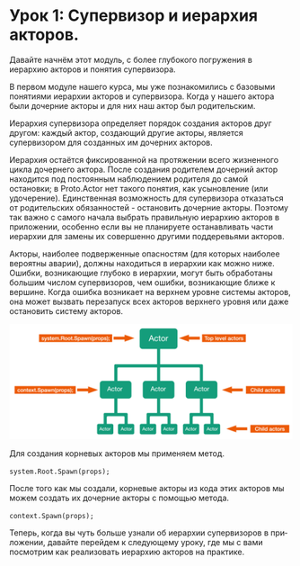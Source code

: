 # Урок 1: Супервизор и иерархия акторов.

Давайте начнём этот модуль, с более глубокого погружения в иерархию акторов и понятия супервизора. 

В первом модуле нашего курса, мы уже познакомились с базовыми понятиями иерархии акторов и супервизора. Когда у нашего актора были дочерние акторы и для них наш актор был родительским.

Иерархия супервизора определяет порядок создания акторов друг другом: каждый актор, создающий другие акторы, является супервизором для созданных им дочерних акторов.

Иерархия остаётся фиксированной на протяжении всего жизненного цикла дочернего актора. После создания родителем дочерний актор находится под постоянным наблюдением родителя до самой остановки; в Proto.Actor нет такого понятия, как усыновление (или удочерение). Единственная возможность для супервизора отказаться от родительских обязанностей - остановить дочерние акторы. Поэтому так важно с самого начала выбрать правильную иерархию акторов в приложении, особенно если вы не планируете останавливать части иерархии для замены их совершенно другими поддеревьями акторов.

Акторы, наиболее подверженные опасностям (для которых наиболее вероятны аварии), должны находиться в иерархии как можно ниже. Ошибки, возникающие глубоко в иерархии, могут быть обработаны большим числом супервизоров, чем ошибки, возникающие ближе к вершине. Когда ошибка возникает на верхнем уровне системы акторов, она может вызвать перезапуск всех акторов верхнего уровня или даже остановить систему акторов.

![](images/4_1_1.png)

Для создания корневых акторов мы применяем метод.

`system.Root.Spawn(props);`

После того как мы создали, корневые акторы из кода этих акторов мы можем создать их дочерние акторы с помощью метода.

`context.Spawn(props);`

Теперь, когда вы чуть больше узнали об иерархии супервизоров в при­ложении, давайте перейдем к следующему уроку, где мы с вами посмотрим как реализовать иерархию акторов на практике.